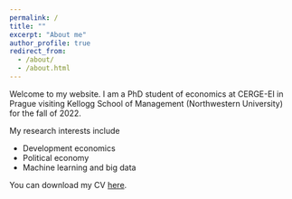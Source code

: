 ```yaml
---
permalink: /
title: ""
excerpt: "About me"
author_profile: true
redirect_from: 
  - /about/
  - /about.html
---
```


Welcome to my website. I am a PhD student of economics at CERGE-EI in Prague visiting Kellogg School of Management (Northwestern University) for the fall of 2022.  


My research interests include
- Development economics
- Political economy
- Machine learning and big data


You can download my CV [here](https://martin-kosiik.github.io/homepage/files/Kosik_Martin_CV.pdf).
